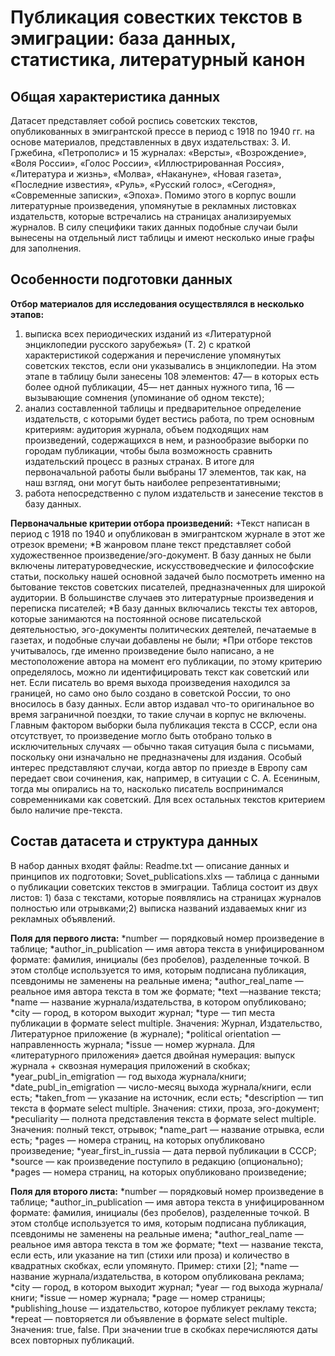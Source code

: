 #  Публикация совестких текстов в эмиграции: база данных, статистика, литературный канон
## Общая характеристика данных
Датасет представляет собой роспись советских текстов, опубликованных в эмигрантской прессе в период с 1918 по 1940 гг. на основе материалов, представленных в двух издательствах: З. И. Гржебина, «Петрополис» и 15 журналах: «Версты», «Возрождение», «Воля России», «Голос России», «Иллюстрированная Россия», «Литература и жизнь», «Молва», «Накануне», «Новая газета», «Последние известия», «Руль», «Русский голос», «Сегодня», «Современные записки», «Эпоха». Помимо этого в корпус вошли литературные произведения, упомянутые в рекламных листовках издательств, которые встречались на страницах анализируемых журналов. В силу специфики таких данных подобные случаи были вынесены на отдельный лист таблицы и имеют несколько иные графы для заполнения.

## Особенности подготовки данных
**Отбор материалов для исследования осуществлялся в несколько этапов:**
1) выписка всех периодических изданий из «Литературной энциклопедии русского зарубежья» (Т. 2) с краткой характеристикой содержания и перечисление упомянутых советских текстов, если они указывались в энциклопедии. На этом этапе в таблицу были занесены 108 элементов: 47— в которых есть более одной публикации, 45— нет данных нужного типа, 16 — вызывающие сомнения (упоминание об одном тексте);
2) анализ составленной таблицы и предварительное определение издательств, с которыми будет вестись работа, по трем основным критериям: аудитория журнала, объем подходящих нам произведений, содержащихся в нем, и разнообразие выборки по городам публикации, чтобы была возможность сравнить издательский процесс в разных странах. В итоге для первоначальной работы были выбраны 17 элементов, так как, на наш взгляд, они могут быть наиболее репрезентативными;
3) работа непосредственно с пулом издательств и занесение текстов в базу данных.
   
**Первоначальные критерии отбора произведений:**
+Текст написан в период с 1918 по 1940 и опубликован в эмигрантском журнале в этот же отрезок времени;
*В жанровом плане текст представляет собой художественное произведение/эго-документ. В базу данных не были включены литературоведческие, искусствоведческие и философские статьи, поскольку нашей основной задачей было посмотреть именно на бытование текстов советских писателей, предназначенных для широкой аудитории. В большинстве случаев это литературные произведения и переписка писателей;
*В базу данных включались тексты тех авторов, которые занимаются на постоянной основе писательской деятельностью, эго-документы политических деятелей, печатаемые в газетах, и подобные случаи добавлены не были;
*При отборе текстов учитывалось, где именно произведение было написано, а не местоположение автора на момент его публикации, по этому критерию определялось, можно ли идентифицировать текст как советский или нет. Если писатель во время выхода произведения находился за границей, но само оно было создано в советской России, то оно вносилось в базу данных. Если автор издавал что-то оригинальное во время заграничной поездки, то такие случаи в корпус не включены. Главным фактором выборки была публикация текста в СССР, если она отсутствует, то произведение могло быть отобрано только в исключительных случаях — обычно такая ситуация была с письмами, поскольку они изначально не предназначены для издания. Особый интерес представляют случаи, когда автор по приезде в Европу сам передает свои сочинения, как, например, в ситуации с С. А. Есениным, тогда мы опирались на то, насколько писатель воспринимался современниками как советский. Для всех остальных текстов критерием было наличие пре-текста.

## Состав датасета и структура данных
В набор данных входят файлы:
Readme.txt — описание данных и принципов их подготовки;
Sovet_publications.xlxs — таблица с данными о публикации советских текстов в эмиграции.
Таблица состоит из двух листов: 1) база с текстами, которые появлялись на страницах журналов полностью или отрывками;2) выписка названий издаваемых книг из рекламных объявлений.

**Поля для первого листа:**
*number  — порядковый номер произведение в таблице;
*author_in_publication — имя автора текста в унифицированном формате: фамилия, инициалы (без пробелов), разделенные точкой. В этом столбце используется то имя, которым подписана публикация, псевдонимы не заменены на реальные имена;
*author_real_name  — реальное имя автора текста в том же формате;
*text  —название текста;
*name  — название журнала/издательства, в котором опубликовано;
*city  —  город, в котором выходит журнал;
*type  — тип места публикации в формате select multiple. Значения: Журнал, Издательство, Литературное приложение (в журнале);
*political orientation — направленность журнала;
*issue   — номер журнала. Для «литературного приложения» дается двойная нумерация: выпуск журнала + сквозная нумерация приложений в скобках;
*year_publ_in_emigration  — год выхода журнала/книги;
*date_publ_in_emigration  — число-месяц выхода журнала/книги, если есть;
*taken_from  — указание на источник, если есть;
*description  — тип текста в формате select multiple. Значения: стихи, проза, эго-документ;
*peculiarity  — полнота представления текста в формате select multiple. Значения: полный текст, отрывок;
*name_part  — название отрывка, если есть;
*pages  — номера страниц, на которых опубликовано произведение;
*year_first_in_russia  — дата первой публикации в СССР;
*source   — как произведение поступило в редакцию (опционально);
*pages  — номера страниц, на которых опубликовано произведение;

**Поля для второго листа:** 
*number  — порядковый номер произведение в таблице;
*author_in_publication — имя автора текста в унифицированном формате: фамилия, инициалы (без пробелов), разделенные точкой. В этом столбце используется то имя, которым подписана публикация, псевдонимы не заменены на реальные имена;
*author_real_name  — реальное имя автора текста в том же формате;
*text — название текста, если есть, или указание на тип (стихи или проза) и количество в квадратных скобках, если упомянуто. Пример: стихи [2];
*name  — название журнала/издательства, в котором опубликована реклама;
*city  —  город, в котором выходит журнал;
*year — год выхода журнала/книги;
*issue   — номер журнала;
*page  — номер страницы;
*publishing_house  — издательство, которое публикует рекламу текста;
*repeat  — повторяется ли объявление в формате select multiple. Значения: true, false. При значении true в скобках перечисляются даты всех повторных публикаций.

